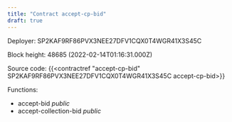 ```yaml
---
title: "Contract accept-cp-bid"
draft: true
---
```

Deployer: SP2KAF9RF86PVX3NEE27DFV1CQX0T4WGR41X3S45C


 



Block height: 48685 (2022-02-14T01:16:31.000Z)

Source code: {{<contractref "accept-cp-bid" SP2KAF9RF86PVX3NEE27DFV1CQX0T4WGR41X3S45C accept-cp-bid>}}

Functions:

* accept-bid _public_
* accept-collection-bid _public_
